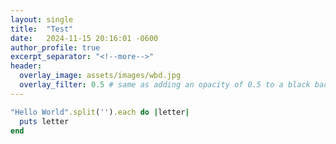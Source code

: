 ```yaml
---
layout: single
title:  "Test"
date:   2024-11-15 20:16:01 -0600
author_profile: true
excerpt_separator: "<!--more-->"
header:
  overlay_image: assets/images/wbd.jpg
  overlay_filter: 0.5 # same as adding an opacity of 0.5 to a black background
---
```





```ruby
"Hello World".split('').each do |letter|
  puts letter
end
```